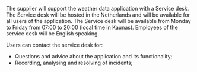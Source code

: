 The supplier will support the weather data application with a Service desk. The Service desk will be hosted in the Netherlands and will be available for all users of the application. The Service desk will be available from Monday to Friday from 07:00 to 20:00 (local time in Kaunas). Employees of the service desk will be English speaking.

Users can contact the service desk for:

- Questions and advice about the application and its functionality;
- Recording, analysing and resolving of incidents;

